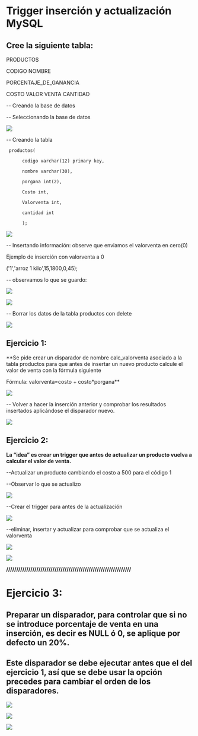 # Trigger inserción y actualización MySQL

## Cree la siguiente tabla:

PRODUCTOS

CODIGO
NOMBRE

PORCENTAJE_DE_GANANCIA

COSTO
VALOR VENTA
CANTIDAD


--  Creando la base de datos



-- Seleccionando la base de datos

![](imagen/1.PNG)


-- Creando la tabla

     productos(

          codigo varchar(12) primary key,

          nombre varchar(30),

          porgana int(2),

          Costo int,

          Valorventa int,

          cantidad int

          );


![](imagen/2.PNG)

-- Insertando información: observe que enviamos el valorventa en cero(0)

Ejemplo de inserción con valorventa a 0

('1','arroz 1 kilo',15,1800,0,45);

-- observamos lo que se guardo:

![](imagen/3.PNG)

![](imagen/4.PNG)

-- Borrar los datos de la tabla productos con delete

![](imagen/5.PNG)

## Ejercicio 1:

**Se pide crear un disparador de nombre calc_valorventa asociado a la tabla productos para que antes de insertar un nuevo producto calcule el valor de venta con la fórmula siguiente

Fórmula: valorventa=costo + costo*porgana**

![](imagen/6.PNG)


-- Volver a hacer la inserción anterior y comprobar los resultados insertados aplicándose el disparador nuevo.

![](imagen/7.PNG)

## Ejercicio 2:

**La “idea” es crear un trigger que antes de actualizar un producto vuelva a calcular el valor de venta.**

--Actualizar un producto cambiando el costo a 500 para el código 1

--Observar lo que se actualizo

![](imagen/9.PNG)

--Crear el trigger para antes de la actualización

![](imagen/10.PNG)

--eliminar, insertar y actualizar para comprobar que se actualiza el valorventa

![](imagen/11.PNG)

![](imagen/8.PNG)

**//////////////////////////////////////////////////////////////**

# Ejercicio 3:

## Preparar un disparador, para controlar que si  no se introduce porcentaje  de venta en una inserción, es decir es NULL ó 0, se aplique por defecto un  20%.

## Este disparador se debe ejecutar antes que el del ejercicio 1, así que se debe usar la opción precedes para cambiar el orden de los disparadores.



![](imagen2/1.PNG)

![](imagen2/2.PNG)

![](imagen2/3.PNG)
